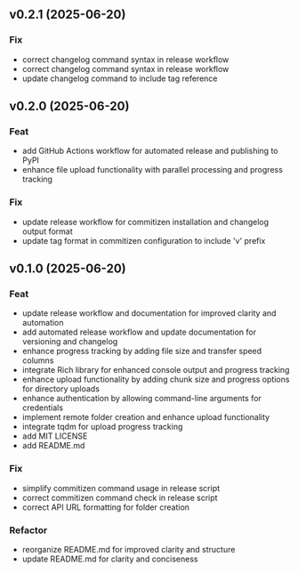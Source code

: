 ## v0.2.1 (2025-06-20)

### Fix

- correct changelog command syntax in release workflow
- correct changelog command syntax in release workflow
- update changelog command to include tag reference

## v0.2.0 (2025-06-20)

### Feat

- add GitHub Actions workflow for automated release and publishing to PyPI
- enhance file upload functionality with parallel processing and progress tracking

### Fix

- update release workflow for commitizen installation and changelog output format
- update tag format in commitizen configuration to include 'v' prefix

## v0.1.0 (2025-06-20)

### Feat

- update release workflow and documentation for improved clarity and automation
- add automated release workflow and update documentation for versioning and changelog
- enhance progress tracking by adding file size and transfer speed columns
- integrate Rich library for enhanced console output and progress tracking
- enhance upload functionality by adding chunk size and progress options for directory uploads
- enhance authentication by allowing command-line arguments for credentials
- implement remote folder creation and enhance upload functionality
- integrate tqdm for upload progress tracking
- add MIT LICENSE
- add README.md

### Fix

- simplify commitizen command usage in release script
- correct commitizen command check in release script
- correct API URL formatting for folder creation

### Refactor

- reorganize README.md for improved clarity and structure
- update README.md for clarity and conciseness
